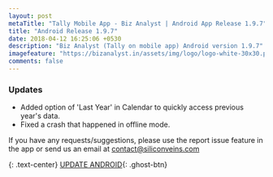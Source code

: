 ```yaml
---
layout: post
metaTitle: "Tally Mobile App - Biz Analyst | Android App Release 1.9.7"
title: "Android Release 1.9.7"
date: 2018-04-12 16:25:06 +0530
description: "Biz Analyst (Tally on mobile app) Android version 1.9.7"
imagefeature: "https://bizanalyst.in/assets/img/logo/logo-white-30x30.png"
comments: false
---
```



### Updates
- Added option of 'Last Year' in Calendar to quickly access previous year's data.
- Fixed a crash that happened in offline mode.


If you have any requests/suggestions, please use the report issue feature in the app or send us an email at contact@siliconveins.com


{: .text-center}
[UPDATE ANDROID](https://play.google.com/store/apps/details?id=in.bizanalyst){: .ghost-btn}

